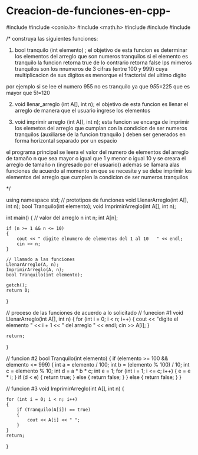 # Creacion-de-funciones-en-cpp-

#include <iostream>
#include <conio.h>
#include <math.h>
#include <cstdlib>
#include <vector>
#include <iomanip>

/* construya las siguientes funciones:

1) bool tranquilo (int elemento)  ;
el objetivo de esta funcion es determinar los elementos del arreglo que son numeros
tranquilos si el elemento es tranquilo la funcion retorna true de lo contrario retorna false
lps mimeros tranquilos son los nnumeros de 3 cifras (entre 100 y 999) cuya multiplicacion de sus
digitos es menorque el fractorial del ultimo digito

por ejemplo si se lee el numero 955 no es tranquilo ya que 9*5*5=225 que es mayor que 5!=120

2) void llenar_arreglo (int A[], int n);
el objetivo de esta funcion es llenar el arreglo de manera que el usuario ingrese los elementos

3) void imprimir arreglo (int A[], int n);
esta funcion se encarga de imprimir los elemetos del arreglo que cumplan con la condicion de ser
numeros tranquilos (auxiliarse de la funcion tranquilo ) deben ser generados en forma horizontal
separado por un espacio

 el programa principal se leera el valor del numero de elementos del arreglo de tamaño n que sea
 mayor o igual que 1 y menor o igual 10 y se creara el arreglo de tamaño n (ingresado por el usuario))
 ademas se llamara alas funciones de acuerdo al momento en que se necesite y se debe imprimir los elementos
 del arreglo que cumplen la condicion de ser numeros tranquilos


*/

using namespace std;
// prototipos de funciones
void LlenarArreglo(int A[], int n);
bool Tranquilo(int elemento);
void ImprimirArreglo(int A[], int n);

int main()
{
    // valor del arreglo n
    int n;
    int A[n];

    if (n >= 1 && n <= 10)
    {
        cout << " digite elnumero de elementos del 1 al 10   " << endl;
        cin >> n;
    }

    // llamado a las funciones
    LlenarArreglo(A, n);
    ImprimirArreglo(A, n);
    bool Tranquilo(int elemento);

    getch();
    return 0;
}

// proceso de las funciones de acuerdo a lo solicitado
// funecion #1
void LlenarArreglo(int A[], int n)
{
    for (int i = 0; i < n; i++)
    {
        cout << "digite el elemento " << i + 1 << " del arreglo " << endl;
        cin >> A[i];
    }

    return;
}

// funcion #2
bool Tranquilo(int elemento)
{
    if (elemento >= 100 && elemento <= 999)
    {
        int a = elemento / 100;
        int b = (elemento % 100) / 10;
        int c = elemento % 10;
        int d = a * b * c;
        int e = 1;
        for (int i = 1; i <= c; i++)
        {
            e = e * i;
        }
        if (d < e)
        {
            return true;
        }
        else
        {
            return false;
        }
    }
    else
    {
        return false;
    }
}

// funcion #3
void ImprimirArreglo(int A[], int n)
{

    for (int i = 0; i < n; i++)
    {
        if (Tranquilo(A[i]) == true)
        {
            cout << A[i] << " ";
        }
    }
    return;
}
